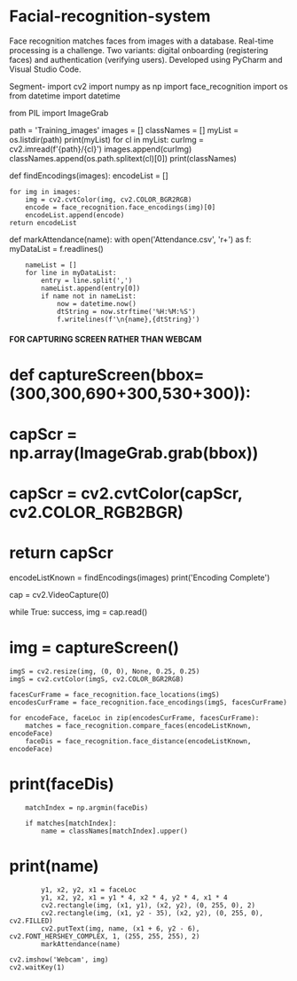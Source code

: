 # Facial-recognition-system
Face recognition matches faces from images with a database. Real-time processing is a challenge. Two variants: digital onboarding (registering faces) and authentication (verifying users). Developed using PyCharm and Visual Studio Code.

Segment-
import cv2
import numpy as np
import face_recognition
import os
from datetime import datetime

from PIL import ImageGrab

path = 'Training_images'
images = []
classNames = []
myList = os.listdir(path)
print(myList)
for cl in myList:
    curImg = cv2.imread(f'{path}/{cl}')
    images.append(curImg)
    classNames.append(os.path.splitext(cl)[0])
print(classNames)


def findEncodings(images):
    encodeList = []


    for img in images:
        img = cv2.cvtColor(img, cv2.COLOR_BGR2RGB)
        encode = face_recognition.face_encodings(img)[0]
        encodeList.append(encode)
    return encodeList


def markAttendance(name):
    with open('Attendance.csv', 'r+') as f:
        myDataList = f.readlines()


        nameList = []
        for line in myDataList:
            entry = line.split(',')
            nameList.append(entry[0])
            if name not in nameList:
                now = datetime.now()
                dtString = now.strftime('%H:%M:%S')
                f.writelines(f'\n{name},{dtString}')

#### FOR CAPTURING SCREEN RATHER THAN WEBCAM
# def captureScreen(bbox=(300,300,690+300,530+300)):
#     capScr = np.array(ImageGrab.grab(bbox))
#     capScr = cv2.cvtColor(capScr, cv2.COLOR_RGB2BGR)
#     return capScr

encodeListKnown = findEncodings(images)
print('Encoding Complete')

cap = cv2.VideoCapture(0)

while True:
    success, img = cap.read()
# img = captureScreen()
    imgS = cv2.resize(img, (0, 0), None, 0.25, 0.25)
    imgS = cv2.cvtColor(imgS, cv2.COLOR_BGR2RGB)

    facesCurFrame = face_recognition.face_locations(imgS)
    encodesCurFrame = face_recognition.face_encodings(imgS, facesCurFrame)

    for encodeFace, faceLoc in zip(encodesCurFrame, facesCurFrame):
        matches = face_recognition.compare_faces(encodeListKnown, encodeFace)
        faceDis = face_recognition.face_distance(encodeListKnown, encodeFace)
# print(faceDis)
        matchIndex = np.argmin(faceDis)

        if matches[matchIndex]:
            name = classNames[matchIndex].upper()
# print(name)
            y1, x2, y2, x1 = faceLoc
            y1, x2, y2, x1 = y1 * 4, x2 * 4, y2 * 4, x1 * 4
            cv2.rectangle(img, (x1, y1), (x2, y2), (0, 255, 0), 2)
            cv2.rectangle(img, (x1, y2 - 35), (x2, y2), (0, 255, 0), cv2.FILLED)
            cv2.putText(img, name, (x1 + 6, y2 - 6), cv2.FONT_HERSHEY_COMPLEX, 1, (255, 255, 255), 2)
            markAttendance(name)

    cv2.imshow('Webcam', img)
    cv2.waitKey(1)
